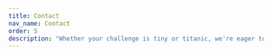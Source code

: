 ```yaml
---
title: Contact
nav_name: Contact
order: 5
description: "Whether your challenge is tiny or titanic, we're eager to help. Drop us a line and let's discuss how, together, we can make your project a success."
---
```


<contact>
</contact>


